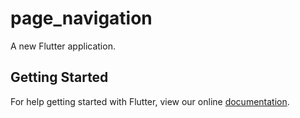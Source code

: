 # page_navigation

A new Flutter application.

## Getting Started

For help getting started with Flutter, view our online
[documentation](https://flutter.io/).
